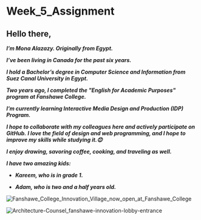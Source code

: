 # Week_5_Assignment
## Hello there,


 ***I’m Mona Alazazy. Originally from Egypt.*** 

 ***I’ve been living in Canada for the past six years.***

 ***I hold a Bachelor’s degree in Computer Science and Information from Suez Canal University in Egypt.***

 ***Two years ago, I completed the "English for Academic Purposes" program at Fanshawe College.*** 

***I’m currently learning Interactive Media Design and Production (IDP) Program.***

***I hope to collaborate with my colleagues here and actively participate on GitHub.*** 
***I love the field of design and web programming, and I hope to improve my skills while studying it.😊***

 ***I enjoy drawing, savoring coffee, cooking, and traveling as well.***        

 ***I have two amazing kids:***

 - ***Kareem, who is in grade 1.***
 
 - ***Adam, who is two and a half years old.***

        



![Fanshawe_College_Innovation_Village_now_open_at_Fanshawe_College](https://github.com/user-attachments/assets/cf831f7d-87e5-4dee-b87a-23be8b39d859)

![Architecture-Counsel_fanshawe-innovation-lobby-entrance](https://github.com/user-attachments/assets/64fdd9f0-5301-4a3b-9a3b-1722042ee95e)
